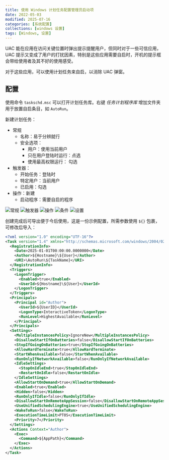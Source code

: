 ```yaml
---
title: 使用 Windows 计划任务配置管理员启动项
date: 2022-05-03
modified: 2025-07-16
categories: [系统配置]
collections: [windows 设置]
tags: [Windows, 设置]
---
```


UAC 能在应用在访问关键位置时弹出提示提醒用户，但同时对于一些可信应用，UAC 提示又变成了用户的打扰因素，特别是这些应用需要自启时，开机的提示框会带给使用者及其不好的使用感受。

对于这些应用，可以使用计划任务来自启，以消除 UAC 弹窗。

<!--more-->

## 配置

使用命令 `taskschd.msc` 可以打开计划任务库。右键 *任务计划程序库* 增加文件夹用于放置自启条目，如 `AutoRun`。

新建计划任务：

- 常规
  - 名称：易于分辨就行
  - 安全选项：
    - 用户：使用当前用户
    - 只在用户登陆时运行：点选
    - 使用最高权限运行： 勾选
- 触发器：
  - 开始任务：登陆时
  - 特定用户：当前用户
  - 已启用：勾选
- 操作：新建
  - 启动程序：需要自启的程序

![常规](https://assets.eroneko.eu.org/blog/osconfig/windows-scheduler-admin-enable-01.webp)
![触发器](https://assets.eroneko.eu.org/blog/osconfig/windows-scheduler-admin-enable-02.webp)
![操作](https://assets.eroneko.eu.org/blog/osconfig/windows-scheduler-admin-enable-03.webp)
![条件](https://assets.eroneko.eu.org/blog/osconfig/windows-scheduler-admin-enable-04.webp)
![设置](https://assets.eroneko.eu.org/blog/osconfig/windows-scheduler-admin-enable-05.webp)

创建完成后可导出便于今后使用，这是一份示例配置，所需参数使用 `${}` 包裹，可修改后导入：

```xml {title="计划任务配置示例"}
<?xml version="1.0" encoding="UTF-16"?>
<Task version="1.4" xmlns="http://schemas.microsoft.com/windows/2004/02/mit/task">
  <RegistrationInfo>
    <Date>2025-01-01T00:00:00.0000000</Date>
    <Author>${Hostname}\${User}</Author>
    <URI>\AutoRun\${TaskName}</URI>
  </RegistrationInfo>
  <Triggers>
    <LogonTrigger>
      <Enabled>true</Enabled>
      <UserId>${Hostname}\${User}</UserId>
    </LogonTrigger>
  </Triggers>
  <Principals>
    <Principal id="Author">
      <UserId>${UserID}</UserId>
      <LogonType>InteractiveToken</LogonType>
      <RunLevel>HighestAvailable</RunLevel>
    </Principal>
  </Principals>
  <Settings>
    <MultipleInstancesPolicy>IgnoreNew</MultipleInstancesPolicy>
    <DisallowStartIfOnBatteries>false</DisallowStartIfOnBatteries>
    <StopIfGoingOnBatteries>true</StopIfGoingOnBatteries>
    <AllowHardTerminate>true</AllowHardTerminate>
    <StartWhenAvailable>false</StartWhenAvailable>
    <RunOnlyIfNetworkAvailable>false</RunOnlyIfNetworkAvailable>
    <IdleSettings>
      <StopOnIdleEnd>true</StopOnIdleEnd>
      <RestartOnIdle>false</RestartOnIdle>
    </IdleSettings>
    <AllowStartOnDemand>true</AllowStartOnDemand>
    <Enabled>true</Enabled>
    <Hidden>false</Hidden>
    <RunOnlyIfIdle>false</RunOnlyIfIdle>
    <DisallowStartOnRemoteAppSession>false</DisallowStartOnRemoteAppSession>
    <UseUnifiedSchedulingEngine>true</UseUnifiedSchedulingEngine>
    <WakeToRun>false</WakeToRun>
    <ExecutionTimeLimit>PT0S</ExecutionTimeLimit>
    <Priority>7</Priority>
  </Settings>
  <Actions Context="Author">
    <Exec>
      <Command>${AppPath}</Command>
    </Exec>
  </Actions>
</Task>
```
